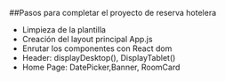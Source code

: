 ##Pasos para completar el proyecto de reserva hotelera

- Limpieza de la plantilla
- Creación del layout principal App.js
- Enrutar los componentes con React dom
- Header: displayDesktop(), DisplayTablet()
- Home Page: DatePicker,Banner, RoomCard